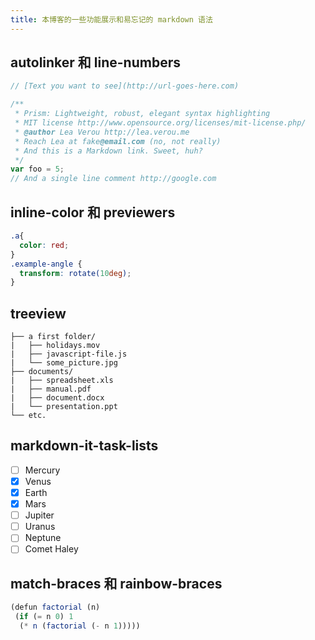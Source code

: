 ```yaml
---
title: 本博客的一些功能展示和易忘记的 markdown 语法
---
```


## autolinker 和 line-numbers

```javascript
// [Text you want to see](http://url-goes-here.com)

/**
 * Prism: Lightweight, robust, elegant syntax highlighting
 * MIT license http://www.opensource.org/licenses/mit-license.php/
 * @author Lea Verou http://lea.verou.me
 * Reach Lea at fake@email.com (no, not really)
 * And this is a Markdown link. Sweet, huh?
 */
var foo = 5;
// And a single line comment http://google.com
```

## inline-color 和 previewers

```css
.a{
  color: red;
}
.example-angle {
  transform: rotate(10deg);
}
```

## treeview

```treeview
├── a first folder/
|   ├── holidays.mov
|   ├── javascript-file.js
|   └── some_picture.jpg
├── documents/
|   ├── spreadsheet.xls
|   ├── manual.pdf
|   ├── document.docx
|   └── presentation.ppt
└── etc.
```

## markdown-it-task-lists

- [ ] Mercury
- [x] Venus
- [x] Earth
- [x] Mars
- [ ] Jupiter
- [ ] Uranus
- [ ] Neptune
- [ ] Comet Haley

## match-braces 和 rainbow-braces

```js
(defun factorial (n)
 (if (= n 0) 1
  (* n (factorial (- n 1)))))
```
